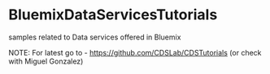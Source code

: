 # BluemixDataServicesTutorials
samples related to Data services offered in Bluemix

NOTE: For latest go to  - https://github.com/CDSLab/CDSTutorials  (or check with Miguel Gonzalez)


